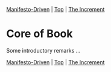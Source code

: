 [Manifesto-Driven](02.html) | [Top](index.html) | [The Increment](04.html)

# Core of Book #

Some introductory remarks …



[Manifesto-Driven](02.html) | [Top](index.html) | [The Increment](04.html)


<!--ignore-->


